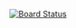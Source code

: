 [![Board Status](https://dev.azure.com/4201104034/0d460566-ab2a-45d2-a0f7-fbd33ba82c35/58aa67b3-87e9-4f63-946d-0ce6cdc21cec/_apis/work/boardbadge/ca08890e-ddba-4dd6-b4ed-446d565369df)](https://dev.azure.com/4201104034/0d460566-ab2a-45d2-a0f7-fbd33ba82c35/_boards/board/t/58aa67b3-87e9-4f63-946d-0ce6cdc21cec/Microsoft.RequirementCategory)
